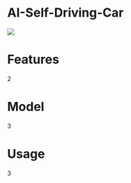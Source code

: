 # AI-Self-Driving-Car
![](https://github.com/[domirom604]/[AI-Self-Driving-Car]/track.png?raw=true)

# Features
2

# Model
3
# Usage
3
